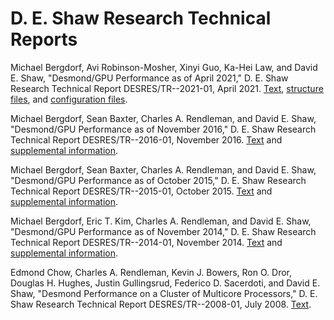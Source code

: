 # D. E. Shaw Research Technical Reports

Michael Bergdorf, Avi Robinson-Mosher, Xinyi Guo, Ka-Hei Law, and David E.
Shaw, "Desmond/GPU Performance as of April 2021," D. E. Shaw Research Technical
Report DESRES/TR--2021-01, April 2021.
[Text](reports/Desmond-GPU_Performance_April_2021.pdf), 
[structure files](https://www.deshawresearch.com/downloads/download_trajectory_benchmark2021.cgi/), and 
[configuration files](supplements/DESRES-Desmond-GPU-benchmark2021-configs.tar.gz).

Michael Bergdorf, Sean Baxter, Charles A. Rendleman, and David E. Shaw,
"Desmond/GPU Performance as of November 2016," D. E. Shaw Research Technical
Report DESRES/TR--2016-01, November 2016.
[Text](reports/Desmond-GPU_Performance_November_2016.pdf) and
[supplemental information](supplements/Desmond-GPU-performance-1.6.2-November-2016.tgz).

Michael Bergdorf, Sean Baxter, Charles A. Rendleman, and David E. Shaw,
"Desmond/GPU Performance as of October 2015," D.  E. Shaw Research Technical
Report DESRES/TR--2015-01, October 2015.
[Text](reports/Desmond-GPU_Performance_October_2015.pdf) and
[supplemental information](supplements/Desmond-GPU-performance-1.6.2-October-2015.tgz).

Michael Bergdorf, Eric T. Kim, Charles A. Rendleman, and David E. Shaw,
"Desmond/GPU Performance as of November 2014," D. E. Shaw Research Technical
Report DESRES/TR--2014-01, November 2014.
[Text](reports/Desmond-GPU_Performance_November_2014.pdf) and
[supplemental information](supplements/Desmond-GPU-performance-1.2-November-2014.tgz).

Edmond Chow, Charles A. Rendleman, Kevin J. Bowers, Ron O.  Dror, Douglas H.
Hughes, Justin Gullingsrud, Federico D.  Sacerdoti, and David E. Shaw, "Desmond
Performance on a Cluster of Multicore Processors," D. E. Shaw Research
Technical Report DESRES/TR--2008-01, July 2008.
[Text](reports/Desmond_Performance_Cluster.pdf).
